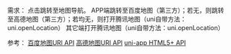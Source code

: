 需求：
点击跳转至地图导航。
APP端跳转至百度地图（第三方）；若无，则跳转至高德地图（第三方）；若均无，则打开腾讯地图（uni自带方法：uni.openLocation）
其它端打开腾讯地图（uni自带方法：uni.openLocation）

参考：
[百度地图URI API](https://lbsyun.baidu.com/index.php?title=uri/api/android)
[高德地图URI API](https://lbs.amap.com/api/amap-mobile/summary)
[uni-app HTML5+ API](http://www.html5plus.org/doc/zh_cn/runtime.html#plus.runtime.openURL)